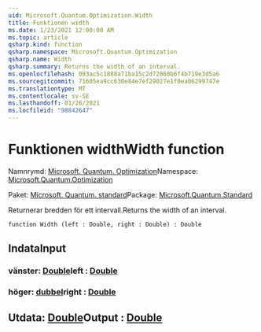 ```yaml
---
uid: Microsoft.Quantum.Optimization.Width
title: Funktionen width
ms.date: 1/23/2021 12:00:00 AM
ms.topic: article
qsharp.kind: function
qsharp.namespace: Microsoft.Quantum.Optimization
qsharp.name: Width
qsharp.summary: Returns the width of an interval.
ms.openlocfilehash: 093ac5c1888a71ba15c2d72860b6f4b719e3d5a6
ms.sourcegitcommit: 71605ea9cc630e84e7ef29027e1f0ea06299747e
ms.translationtype: MT
ms.contentlocale: sv-SE
ms.lasthandoff: 01/26/2021
ms.locfileid: "98842647"
---
```

# <a name="width-function"></a><span data-ttu-id="2d931-102">Funktionen width</span><span class="sxs-lookup"><span data-stu-id="2d931-102">Width function</span></span>

<span data-ttu-id="2d931-103">Namnrymd: [Microsoft. Quantum. Optimization](xref:Microsoft.Quantum.Optimization)</span><span class="sxs-lookup"><span data-stu-id="2d931-103">Namespace: [Microsoft.Quantum.Optimization](xref:Microsoft.Quantum.Optimization)</span></span>

<span data-ttu-id="2d931-104">Paket: [Microsoft. Quantum. standard](https://nuget.org/packages/Microsoft.Quantum.Standard)</span><span class="sxs-lookup"><span data-stu-id="2d931-104">Package: [Microsoft.Quantum.Standard](https://nuget.org/packages/Microsoft.Quantum.Standard)</span></span>


<span data-ttu-id="2d931-105">Returnerar bredden för ett intervall.</span><span class="sxs-lookup"><span data-stu-id="2d931-105">Returns the width of an interval.</span></span>

```qsharp
function Width (left : Double, right : Double) : Double
```


## <a name="input"></a><span data-ttu-id="2d931-106">Indata</span><span class="sxs-lookup"><span data-stu-id="2d931-106">Input</span></span>

### <a name="left--double"></a><span data-ttu-id="2d931-107">vänster: [Double](xref:microsoft.quantum.lang-ref.double)</span><span class="sxs-lookup"><span data-stu-id="2d931-107">left : [Double](xref:microsoft.quantum.lang-ref.double)</span></span>




### <a name="right--double"></a><span data-ttu-id="2d931-108">höger: [dubbel](xref:microsoft.quantum.lang-ref.double)</span><span class="sxs-lookup"><span data-stu-id="2d931-108">right : [Double](xref:microsoft.quantum.lang-ref.double)</span></span>





## <a name="output--double"></a><span data-ttu-id="2d931-109">Utdata: [Double](xref:microsoft.quantum.lang-ref.double)</span><span class="sxs-lookup"><span data-stu-id="2d931-109">Output : [Double](xref:microsoft.quantum.lang-ref.double)</span></span>

